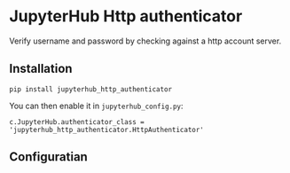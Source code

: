 # JupyterHub Http authenticator

Verify username and password by checking against a http account server.

## Installation

```
pip install jupyterhub_http_authenticator
```

You can then enable it in `jupyterhub_config.py`:

```
c.JupyterHub.authenticator_class = 'jupyterhub_http_authenticator.HttpAuthenticator'
```

## Configuratian
